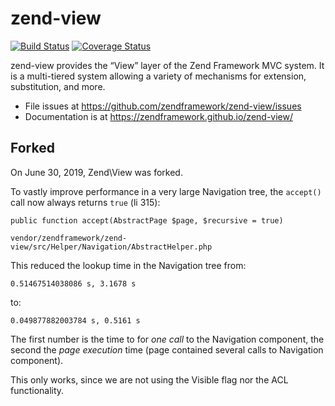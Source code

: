 # zend-view

[![Build Status](https://secure.travis-ci.org/zendframework/zend-view.svg?branch=master)](https://secure.travis-ci.org/zendframework/zend-view)
[![Coverage Status](https://coveralls.io/repos/zendframework/zend-view/badge.svg?branch=master)](https://coveralls.io/r/zendframework/zend-view?branch=master)

zend-view provides the “View” layer of the Zend Framework MVC system. It is a
multi-tiered system allowing a variety of mechanisms for extension,
substitution, and more.

- File issues at https://github.com/zendframework/zend-view/issues
- Documentation is at https://zendframework.github.io/zend-view/

## Forked

On June 30, 2019, Zend\View was forked.

To vastly improve performance in a very large Navigation tree, the `accept()` call now always returns `true` (li 315):

    public function accept(AbstractPage $page, $recursive = true)

    vendor/zendframework/zend-view/src/Helper/Navigation/AbstractHelper.php

This reduced the lookup time in the Navigation tree from:

    0.51467514038086 s, 3.1678 s
    
to:

    0.049877882003784 s, 0.5161 s

The first number is the time to for *one call* to the Navigation component, the second the *page execution* time (page contained several calls to Navigation component).

This only works, since we are not using the Visible flag nor the ACL functionality.

